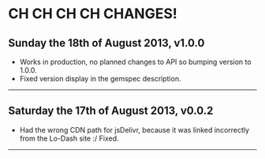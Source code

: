 # CH CH CH CH CHANGES! #

## Sunday the 18th of August 2013, v1.0.0 ##

* Works in production, no planned changes to API so bumping version to 1.0.0.
* Fixed version display in the gemspec description.

----


## Saturday the 17th of August 2013, v0.0.2 ##

* Had the wrong CDN path for jsDelivr, because it was linked incorrectly from the Lo-Dash site :/ Fixed.

----